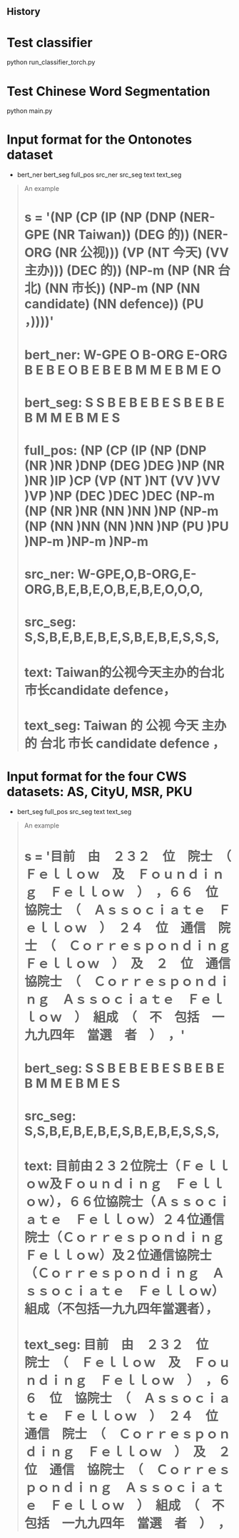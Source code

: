 ## History
# Test classifier
python run_classifier_torch.py

# Test Chinese Word Segmentation
python main.py

# Input format for the Ontonotes dataset
*   bert_ner	bert_seg	full_pos	src_ner	src_seg	text	text_seg
>  An example
>   #   s = '(NP (CP (IP (NP (DNP (NER-GPE (NR Taiwan)) (DEG 的)) (NER-ORG (NR 公视))) (VP (NT 今天) (VV 主办))) (DEC 的)) (NP-m (NP (NR 台北) (NN 市长)) (NP-m (NP (NN candidate) (NN defence)) (PU ，))))'
>   #   bert_ner: W-GPE O B-ORG E-ORG B E B E O B E B E B M M E B M E O
>   #   bert_seg: S S B E B E B E S B E B E B M M E B M E S
>   #   full_pos: (NP (CP (IP (NP (DNP (NR )NR )DNP (DEG )DEG )NP (NR )NR )IP )CP (VP (NT )NT (VV )VV )VP )NP (DEC )DEC )DEC (NP-m (NP (NR )NR (NN )NN )NP (NP-m (NP (NN )NN (NN )NN )NP (PU )PU )NP-m )NP-m )NP-m
>   #   src_ner: W-GPE,O,B-ORG,E-ORG,B,E,B,E,O,B,E,B,E,O,O,O,
>   #   src_seg: S,S,B,E,B,E,B,E,S,B,E,B,E,S,S,S,
>   #   text: Taiwan的公视今天主办的台北市长candidate defence，
>   #   text_seg: Taiwan 的 公视 今天 主办 的 台北 市长 candidate defence ，

# Input format for the four CWS datasets: AS, CityU, MSR, PKU
*   bert_seg	full_pos	src_seg	text	text_seg
>  An example
>   #   s = '目前　由　２３２　位　院士　（　Ｆｅｌｌｏｗ　及　Ｆｏｕｎｄｉｎｇ　Ｆｅｌｌｏｗ　）　，６６　位　協院士　（　Ａｓｓｏｃｉａｔｅ　Ｆｅｌｌｏｗ　）　２４　位　通信　院士　（　Ｃｏｒｒｅｓｐｏｎｄｉｎｇ　Ｆｅｌｌｏｗ　）　及　２　位　通信　協院士　（　Ｃｏｒｒｅｓｐｏｎｄｉｎｇ　Ａｓｓｏｃｉａｔｅ　Ｆｅｌｌｏｗ　）　組成　（　不　包括　一九九四年　當選　者　）　，'
>   #   bert_seg: S S B E B E B E S B E B E B M M E B M E S
>   #   src_seg: S,S,B,E,B,E,B,E,S,B,E,B,E,S,S,S,
>   #   text: 目前由２３２位院士（Ｆｅｌｌｏｗ及Ｆｏｕｎｄｉｎｇ　Ｆｅｌｌｏｗ），６６位協院士（Ａｓｓｏｃｉａｔｅ　Ｆｅｌｌｏｗ）２４位通信院士（Ｃｏｒｒｅｓｐｏｎｄｉｎｇ　Ｆｅｌｌｏｗ）及２位通信協院士（Ｃｏｒｒｅｓｐｏｎｄｉｎｇ　Ａｓｓｏｃｉａｔｅ　Ｆｅｌｌｏｗ）組成（不包括一九九四年當選者），
>   #   text_seg: 目前　由　２３２　位　院士　（　Ｆｅｌｌｏｗ　及　Ｆｏｕｎｄｉｎｇ　Ｆｅｌｌｏｗ　）　，６６　位　協院士　（　Ａｓｓｏｃｉａｔｅ　Ｆｅｌｌｏｗ　）　２４　位　通信　院士　（　Ｃｏｒｒｅｓｐｏｎｄｉｎｇ　Ｆｅｌｌｏｗ　）　及　２　位　通信　協院士　（　Ｃｏｒｒｅｓｐｏｎｄｉｎｇ　Ａｓｓｏｃｉａｔｅ　Ｆｅｌｌｏｗ　）　組成　（　不　包括　一九九四年　當選　者　）　，
